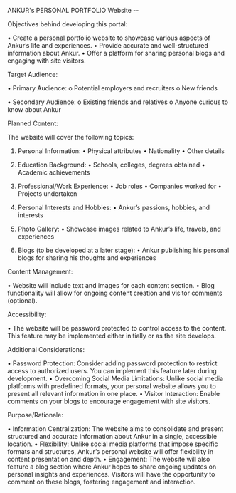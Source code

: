 ANKUR's PERSONAL PORTFOLIO Website --  

Objectives behind developing this portal: 

•	Create a personal portfolio website to showcase various aspects of Ankur’s life and experiences. 
•	Provide accurate and well-structured information about Ankur. 
•	Offer a platform for sharing personal blogs and engaging with site visitors. 


Target Audience: 

• Primary Audience: 
  o	Potential employers and recruiters 
  o	New friends 

• Secondary Audience: 
  o	Existing friends and relatives 
  o	Anyone curious to know about Ankur 

Planned Content: 

The website will cover the following topics: 

1. Personal Information: 
   • Physical attributes 
   • Nationality 
   • Other details  

2. Education Background: 
   • Schools, colleges, degrees obtained 
   • Academic achievements 

3. Professional/Work Experience: 
   • Job roles 
   • Companies worked for 
   • Projects undertaken 

4. Personal Interests and Hobbies: 
   • Ankur’s passions, hobbies, and interests 

5. Photo Gallery: 
   • Showcase images related to Ankur’s life, travels, and experiences 

6. Blogs (to be developed at a later stage): 
   • Ankur publishing his personal blogs for sharing his thoughts and experiences 

Content Management: 

• Website will include text and images for each content section. 
• Blog functionality will allow for ongoing content creation and visitor comments (optional). 

Accessibility: 

• The website will be password protected to control access to the content. This feature may be implemented either initially or as the site develops. 

Additional Considerations: 

• Password Protection: Consider adding password protection to restrict access to authorized users. You can implement this feature later during development.
• Overcoming Social Media Limitations: Unlike social media platforms with predefined formats, your personal website allows you to present all relevant information in one place.
• Visitor Interaction: Enable comments on your blogs to encourage engagement with site visitors.


Purpose/Rationale: 

• Information Centralization: The website aims to consolidate and present structured and accurate information about Ankur in a single, accessible location.
• Flexibility: Unlike social media platforms that impose specific formats and structures, Ankur’s personal website will offer flexibility in content presentation and depth.
• Engagement: The website will also feature a blog section where Ankur hopes to share ongoing updates on personal insights and experiences. Visitors will have the opportunity to comment on these blogs, fostering engagement and interaction.
